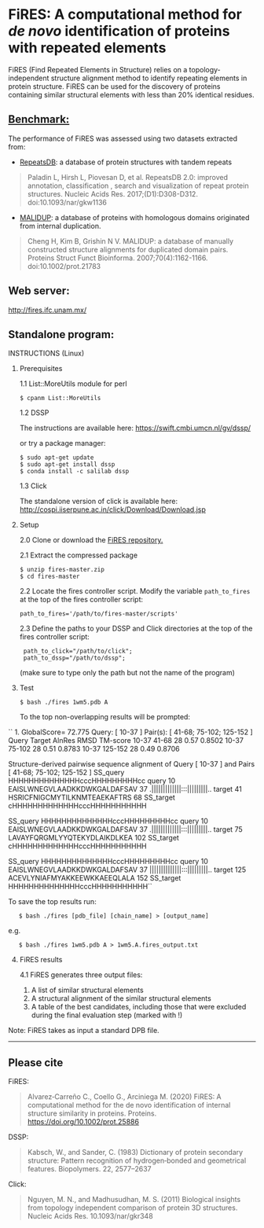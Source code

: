#               FiRES: A computational method for *de novo* identification of proteins with repeated elements    	#

FiRES (Find Repeated Elements in Structure) relies on a topology-independent structure alignment method to identify repeating elements in protein structure.
FiRES can be used for the discovery of proteins containing similar structural elements with less than 20% identical residues.

## [Benchmark:](https://github.com/Claualvarez/Internal_structure_similarity_benchmark)
The performance of FiRES was assessed using two datasets extracted from: 
- [RepeatsDB](https://github.com/Claualvarez/Internal_structure_similarity_benchmark/blob/master/RepeatsDB/RepeatsDB_reference_units.tsv): a database of protein structures with tandem repeats
>Paladin L, Hirsh L, Piovesan D, et al. RepeatsDB 2.0: improved annotation,
classification , search and visualization of repeat protein structures.
Nucleic Acids Res. 2017;(D1):D308-D312. doi:10.1093/nar/gkw1136
- [MALIDUP](https://github.com/Claualvarez/Internal_structure_similarity_benchmark/blob/master/MALIDUP_set/MALIDUP_reference_units.tsv): 
a database of proteins with homologous domains originated from internal duplication.
>Cheng H, Kim B, Grishin N V. MALIDUP: a database of manually constructed
structure alignments for duplicated domain pairs. Proteins Struct Funct Bioinforma.
2007;70(4):1162-1166. doi:10.1002/prot.21783

## Web server: 
http://fires.ifc.unam.mx/

## Standalone program:
INSTRUCTIONS 
(Linux)

1. Prerequisites

   1.1 List::MoreUtils module for perl
   
       $ cpanm List::MoreUtils
   
   1.2 DSSP
   
     The instructions are available here: https://swift.cmbi.umcn.nl/gv/dssp/
     
     or try a package manager:
 
       $ sudo apt-get update
       $ sudo apt-get install dssp
       $ conda install -c salilab dssp

   1.3 Click

      The standalone version of click is available here:
       http://cospi.iiserpune.ac.in/click/Download/Download.jsp


2. Setup
  
   2.0 Clone or download the [FiRES repository.](https://github.com/Claualvarez/fires.git)

   2.1 Extract the compressed package
      
       $ unzip fires-master.zip
       $ cd fires-master

   2.2 Locate the fires controller script. 
       Modify the variable `path_to_fires` at the top of the fires controller script:

       path_to_fires='/path/to/fires-master/scripts'

   2.3 Define the paths to your DSSP and Click directories at the top of the fires controller script:
   
        path_to_click="/path/to/click";
        path_to_dssp="/path/to/dssp";

   (make sure to type only the path but not the name of the program)

3. Test

       $ bash ./fires 1wm5.pdb A
       
   To the top non-overlapping results will be prompted:
   
``   1.      GlobalScore= 72.775     Query: [ 10-37 ]        Pair(s): [ 41-68; 75-102; 125-152 ]
               Query    Target    AlnRes      RMSD  TM-score
               10-37     41-68        28      0.57    0.8502
               10-37    75-102        28      0.51    0.8783
               10-37   125-152        28      0.49    0.8706

  Structure-derived pairwise sequence alignment of Query [  10-37  ] and Pairs [ 41-68; 75-102; 125-152 ]
  SS_query      HHHHHHHHHHHHHHcccHHHHHHHHHcc
     query   10 EAISLWNEGVLAADKKDWKGALDAFSAV   37 
                .|||||||||||||:::|||||||||..
    target   41 HSRICFNIGCMYTILKNMTEAEKAFTRS   68 
 SS_target      cHHHHHHHHHHHHHcccHHHHHHHHHHH


  SS_query      HHHHHHHHHHHHHHcccHHHHHHHHHcc
     query   10 EAISLWNEGVLAADKKDWKGALDAFSAV   37 
                .|||||||||||||:::|||||||||..
    target   75 LAVAYFQRGMLYYQTEKYDLAIKDLKEA  102 
 SS_target      cHHHHHHHHHHHHHcccHHHHHHHHHHH


  SS_query      HHHHHHHHHHHHHHcccHHHHHHHHHcc
     query   10 EAISLWNEGVLAADKKDWKGALDAFSAV   37 
                ||||||||||||||:::|||||||||..
    target  125 ACEVLYNIAFMYAKKEEWKKAEEQLALA  152 
 SS_target      HHHHHHHHHHHHHHcccHHHHHHHHHHH``
   

   To save the top results run:
   
       $ bash ./fires [pdb_file] [chain_name] > [output_name]
       
   e.g.
   
       $ bash ./fires 1wm5.pdb A > 1wm5.A.fires_output.txt

4. FiRES results

   4.1 FiRES generates three output files:
      1. A list of similar structural elements
      2. A structural alignment of the similar structural elements
      3. A table of the best candidates, including those that were 
	 excluded during the final evaluation step (marked with !)
	 

Note: FiRES takes as input a standard DPB file. 

______________________________________________________
## Please cite

FiRES:
>Alvarez‐Carreño C., Coello G., Arciniega M. (2020) FiRES: A computational method for 
the de novo identification of internal structure similarity in proteins. Proteins.
https://doi.org/10.1002/prot.25886

DSSP:
>Kabsch, W., and Sander, C. (1983) Dictionary of protein secondary structure: Pattern
recognition of hydrogen‐bonded and geometrical features. Biopolymers. 22, 2577–2637

Click:
>Nguyen, M. N., and Madhusudhan, M. S. (2011) Biological insights from topology
independent comparison of protein 3D structures. Nucleic Acids Res. 10.1093/nar/gkr348
